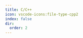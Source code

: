 ```yaml
---
title: C/C++
icon: vscode-icons:file-type-cpp2
index: false
dir:
  order: 2
---
```


<Catalog hideHeading></Catalog>
